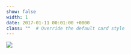 ```yaml
---
show: false
width: 1
date: 2017-01-11 00:01:00 +0800
class: ""  # Override the default card style
---
```

<div>
<img src="{{ 'assets/images/etc/tim_the_beaver.png' | relative_url }}" class="img-fluid rounded-xl" >
</div>
